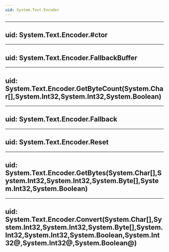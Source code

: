 ```yaml
---
uid: System.Text.Encoder
---
```


---
uid: System.Text.Encoder.#ctor
---

---
uid: System.Text.Encoder.FallbackBuffer
---

---
uid: System.Text.Encoder.GetByteCount(System.Char[],System.Int32,System.Int32,System.Boolean)
---

---
uid: System.Text.Encoder.Fallback
---

---
uid: System.Text.Encoder.Reset
---

---
uid: System.Text.Encoder.GetBytes(System.Char[],System.Int32,System.Int32,System.Byte[],System.Int32,System.Boolean)
---

---
uid: System.Text.Encoder.Convert(System.Char[],System.Int32,System.Int32,System.Byte[],System.Int32,System.Int32,System.Boolean,System.Int32@,System.Int32@,System.Boolean@)
---

